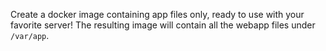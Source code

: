 Create a docker image containing app files only, ready to use with your favorite server! The resulting image will contain all the webapp files under `/var/app`.

